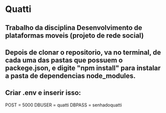 # Quatti
## Trabalho da disciplina Desenvolvimento de plataformas moveis (projeto de rede social)
## Depois de clonar o repositorio, va no terminal, de cada uma das pastas que possuem o packege.json, e digite "npm install" para instalar a pasta de dependencias node_modules.
## Criar .env e inserir isso: 
POST = 5000
DBUSER = quatti
DBPASS = senhadoquatti
